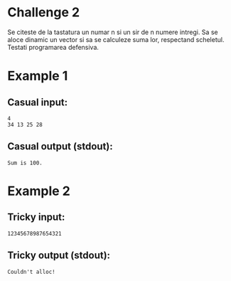 # Challenge 2
Se citeste de la tastatura un numar n si un sir de n numere intregi.
Sa se aloce dinamic un vector si sa se calculeze suma lor, respectand scheletul.
Testati programarea defensiva.

# Example 1
## Casual input:
```
4 
34 13 25 28
```
## Casual output (stdout):
```
Sum is 100.
```
# Example 2
## Tricky input:
```
12345678987654321 
```
## Tricky output (stdout):
```
Couldn't alloc!
```

